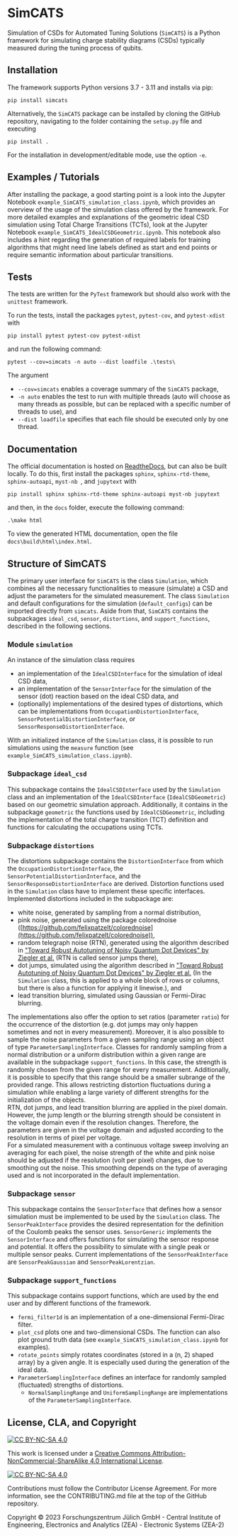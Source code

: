 # SimCATS

Simulation of CSDs for Automated Tuning Solutions (`SimCATS`) is a Python framework for simulating charge stability 
diagrams (CSDs) typically measured during the tuning process of qubits.

## Installation

The framework supports Python versions 3.7 - 3.11 and installs via pip:
```
pip install simcats
```

Alternatively, the `SimCATS` package can be installed by cloning the GitHub repository, navigating to the folder 
containing the `setup.py` file and executing

```
pip install .
```

For the installation in development/editable mode, use the option `-e`.

## Examples / Tutorials
After installing the package, a good starting point is a look into the Jupyter Notebook 
`example_SimCATS_simulation_class.ipynb`, which provides an overview of the usage of the simulation class offered by 
the framework. 
For more detailed examples and explanations of the geometric ideal CSD simulation using Total Charge Transitions (TCTs), look at the Jupyter Notebook `example_SimCATS_IdealCSDGeometric.ipynb`. This notebook also includes a hint
regarding the generation of required labels for training algorithms that might need line labels defined as start and
end points or require semantic information about particular transitions.

## Tests

The tests are written for the `PyTest` framework but should also work with the `unittest` framework.

To run the tests, install the packages `pytest`, `pytest-cov`, and `pytest-xdist` with

```
pip install pytest pytest-cov pytest-xdist
```

and run the following command:

```
pytest --cov=simcats -n auto --dist loadfile .\tests\
```

The argument 
- `--cov=simcats` enables a coverage summary of the `SimCATS` package,
- `-n auto` enables the test to run with multiple threads (auto will choose as many threads as possible, but can be replaced with a specific number of threads to use), and
- `--dist loadfile` specifies that each file should be executed only by one thread.

<!-- start sec:documentation -->
## Documentation

The official documentation is hosted on [ReadtheDocs](https://simcats.readthedocs.io), but can also be built locally.
To do this, first install the packages `sphinx`, `sphinx-rtd-theme`, `sphinx-autoapi`, `myst-nb `, and `jupytext` with

```
pip install sphinx sphinx-rtd-theme sphinx-autoapi myst-nb jupytext
```

and then, in the `docs` folder, execute the following command:

```
.\make html
```

To view the generated HTML documentation, open the file `docs\build\html\index.html`.
<!-- end sec:documentation -->

## Structure of SimCATS

The primary user interface for `SimCATS` is the class `Simulation`, which combines all the necessary functionalities to
measure (simulate) a CSD and adjust the parameters for the simulated measurement. The class `Simulation` and default
configurations for the simulation (`default_configs`) can be imported directly from `simcats`. Aside from that,
`SimCATS` contains the subpackages `ideal_csd`, `sensor`, `distortions`, and `support_functions`, described in
the following sections.

### Module `simulation`

An instance of the simulation class requires

-   an implementation of the `IdealCSDInterface` for the simulation of ideal CSD data,
-   an implementation of the `SensorInterface` for the simulation of the sensor (dot) reaction based on the ideal CSD
data, and
-   (optionally) implementations of the desired types of distortions, which can be implementations from `OccupationDistortionInterface`, `SensorPotentialDistortionInterface`, or `SensorResponseDistortionInterface`.

With an initialized instance of the `Simulation` class, it is possible to run simulations using the `measure` function
(see `example_SimCATS_simulation_class.ipynb`).

### Subpackage `ideal_csd`

This subpackage contains the `IdealCSDInterface` used by the `Simulation` class  and an implementation of
the `IdealCSDInterface` (`IdealCSDGeometric`) based on our geometric simulation approach.
Additionally, it contains in the subpackage `geometric` the functions used by `IdealCSDGeometric`, including the
implementation of the total charge transition (TCT) definition and functions for calculating the occupations using TCTs.

### Subpackage `distortions`

The distortions subpackage contains the `DistortionInterface` from which the `OccupationDistortionInterface`, the 
`SensorPotentialDistortionInterface`, and the `SensorResponseDistortionInterface` are derived. Distortion functions used
in the `Simulation` class have to implement these specific interfaces. Implemented distortions included in the
subpackage are:

-   white noise, generated by sampling from a normal distribution,
-   pink noise, generated using the package colorednoise ([https://github.com/felixpatzelt/colorednoise](https://github.com/felixpatzelt/colorednoise)),
-   random telegraph noise (RTN), generated using the algorithm described in ["Toward Robust Autotuning of Noisy Quantum Dot Devices" by Ziegler et al.](https://doi.org/10.1103/PhysRevApplied.17.024069) (RTN is called sensor jumps there),
-   dot jumps, simulated using the algorithm described in ["Toward Robust Autotuning of Noisy Quantum Dot Devices" by Ziegler et al.](https://doi.org/10.1103/PhysRevApplied.17.024069) (In the `Simulation` class, this is applied to a whole block of rows or columns, but there is also a function for applying it linewise.), and
-   lead transition blurring, simulated using Gaussian or Fermi-Dirac blurring.

The implementations also offer the option to set ratios (parameter `ratio`) for the occurrence of the distortion (e.g. dot jumps may only happen sometimes and not in every measurement). Moreover, it is also possible to sample the
noise parameters from a given sampling range using an object of type `ParameterSamplingInterface`.
Classes for randomly sampling from a normal distribution or a uniform distribution within a given range are available in
the subpackage `support_functions`.
In this case, the strength is randomly chosen from the given range for every measurement.
Additionally, it is possible to specify that this range should be a smaller subrange of the provided range.
This allows restricting distortion fluctuations during a simulation while enabling a large variety of different strengths
for the initialization of the objects. <br>
RTN, dot jumps, and lead transition blurring are applied in the pixel domain. However, the jump length or the blurring strength should be consistent in the voltage domain even if the resolution changes. Therefore, the parameters
are given in the voltage domain and adjusted according to the resolution in terms of pixel per voltage. <br>
For a simulated measurement with a continuous voltage sweep involving an averaging for each pixel, the noise strength of the
white and pink noise should be adjusted if the resolution (volt per pixel) changes, due to smoothing out the noise. This smoothing depends on the type of averaging used and is not incorporated in the default implementation.

### Subpackage `sensor`

This subpackage contains the `SensorInterface` that defines how a sensor simulation must be implemented to be used by the `Simulation` class. The `SensorPeakInterface` provides the desired representation for the definition of the Coulomb peaks the sensor uses. `SensorGeneric` implements the `SensorInterface` and offers functions for simulating the sensor response and potential. It offers the possibility to simulate with a single peak or multiple sensor peaks. Current implementations of the `SensorPeakInterface` are `SensorPeakGaussian` and `SensorPeakLorentzian`.

### Subpackage `support_functions`

This subpackage contains support functions, which are used by the end user and by different functions of the framework.  
- `fermi_filter1d` is an implementation of a one-dimensional Fermi-Dirac filter.
- `plot_csd` plots one and two-dimensional CSDs. The function can also plot ground truth data (see `example_SimCATS_simulation_class.ipynb` for examples).  
- `rotate_points` simply rotates coordinates (stored in a (n, 2) shaped array) by a given angle. It is especially used during the generation of the ideal data.
- `ParameterSamplingInterface` defines an interface for randomly sampled (fluctuated) strengths of distortions.
  - `NormalSamplingRange` and `UniformSamplingRange` are implementations of the `ParameterSamplingInterface`.

## License, CLA, and Copyright

[![CC BY-NC-SA 4.0][cc-by-nc-sa-shield]][cc-by-nc-sa]

This work is licensed under a
[Creative Commons Attribution-NonCommercial-ShareAlike 4.0 International License][cc-by-nc-sa].

[![CC BY-NC-SA 4.0][cc-by-nc-sa-image]][cc-by-nc-sa]

[cc-by-nc-sa]: http://creativecommons.org/licenses/by-nc-sa/4.0/
[cc-by-nc-sa-image]: https://licensebuttons.net/l/by-nc-sa/4.0/88x31.png
[cc-by-nc-sa-shield]: https://img.shields.io/badge/License-CC%20BY--NC--SA%204.0-lightgrey.svg

Contributions must follow the Contributor License Agreement. For more information, see the CONTRIBUTING.md file at the top of the GitHub repository.

Copyright © 2023 Forschungszentrum Jülich GmbH - Central Institute of Engineering, Electronics and Analytics (ZEA) - Electronic Systems (ZEA-2)
